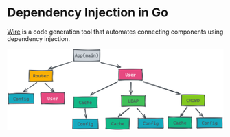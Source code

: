 # Dependency Injection in Go

[Wire](https://github.com/google/wire) is a code generation tool that automates connecting components using dependency injection.

![DI](./images/golang-dependency01.png)
